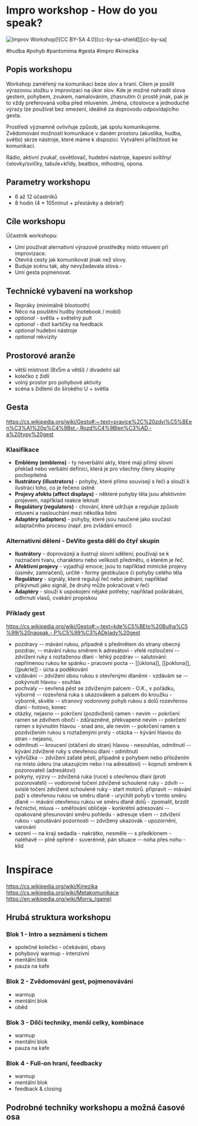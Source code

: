 # Impro workshop - How do you speak?
![Improv Workshop](https://img.shields.io/badge/Improv-Workshop-red)[![CC BY-SA 4.0][cc-by-sa-shield]][cc-by-sa]

#hudba #pohyb #pantomima #gesta #impro #kinezika

## Popis workshopu
Workshop zaměřený na komunikaci beze slov a hraní. Cílem je posílit výrazovou složku v improvizaci na úkor slov. Kde je možné nahradit slova gestem, pohybem, zvukem, namalováním, zhasnutím či prostě jinak, pak je to vždy preferovaná volba před mluvením. Jména, citoslovce a jednoduché výrazy lze používat bez omezení, ideálně za doprovodu odpovídajícího gesta.

Prostředí významně ovlivňuje způsob, jak spolu komunikujeme. Zvědomování možností komunikace v daném prostoru (akustika, hudba, světlo) skrze nástroje, které máme k dispozici. Vytváření příležitostí ke komunikaci.

Rádio, aktivní zvukař, osvětlovač, hudební nástroje, kapesní svítilny/čelovky/svíčky, tabule+křídy, beatbox, mlhostroj, opona.

## Parametry workshopu
 - 6 až 12 účastníků
 - 8 hodin (4 * 105minut + přestávky a debrief)

## Cíle workshopu

Účastník workshopu:
- Umí používat alernativní výrazové prostředky místo mluvení při improvizace.
- Otevírá cesty jak komunikovat jinak než slovy.
- Buduje scénu tak, aby nevyžadavala slova.- 
- Umí gesta pojmenovat.

## Technické vybavení na workshop

- Repráky (minimálně blootooth)
- Něco na pouštění hudby (notebook / mobil)
- *optional* - světla + světelný pult
- *optional* - dixit kartičky na feedback
- *optional* hudební nástroje
- *optional* rekvizity

## Prostorové aranže
- větší místnost (8x5m a větší) / divadelní sál
- kolečko z židlí
- volný prostor pro pohybové aktivity
- scéna s židlemi do širokého U + světla

## Gesta

https://cs.wikipedia.org/wiki/Gesto#:~:text=pravice%2C%20zdvi%C5%BEen%C3%A1%20p%C4%9Bst.-,Rozd%C4%9Blen%C3%AD,-a%20typy%20gest

### Klasifikace

- **Emblémy (emblems)** - ty neverbální akty, které mají přímý slovní překlad nebo verbální definici, která je pro všechny členy skupiny pochopitelná
- **Ilustrátory (illustrators)** - pohyby, které přímo souvisejí s řečí a slouží k ilustraci toho, co je řečeno ústně
- **Projevy afektu (affect displays)** - některé pohyby těla jsou afektivním projevem, například reakce leknutí
 - **Regulátory (regulators)** - chování, které udržuje a reguluje způsob mluvení a naslouchání mezi několika lidmi
 - **Adaptéry (adaptors)** - pohyby, které jsou naučené jako součást adaptačního procesu (např. pro zvládání emocí)

### Alternativní dělení - DeVito gesta dělí do čtyř skupin

 - **Ilustrátory** - doprovázejí a ilustrují slovní sdělení; používají se k naznačení tvaru, charakteru nebo velikosti předmětu, o kterém je řeč.
 - **Afektivní projevy** - vyjadřují emoce; jsou to například mimické projevy (úsměv, zamračení), určité  - formy gestikulace či pohyby celého těla
- **Regulátory** - signály, které regulují řeč nebo jednání; například přikývnutí jako signál, že druhý může pokračovat v řeči
- **Adaptéry** - slouží k uspokojení nějaké potřeby; například poškrábání, odhrnutí vlasů, cvakání propiskou

### Příklady gest
https://cs.wikipedia.org/wiki/Gesto#:~:text=kde%C5%BEto%20Bulha%C5%99i%20naopak.-,P%C5%99%C3%ADklady%20gest

- pozdravy
-- mávání rukou, případně s předmětem do strany obecný pozdrav,
-- mávání rukou směrem k adresátovi - vřelé rozloučení
-- zdvižení ruky s roztaženou dlaní - lehký pozdrav
-- salutování: napřímenou rukou ke spánku - pracovní pocta
-- [[úklona]], [[poklona]], [[pukrle]] - úcta a poděkování
- vzdávání
-- zdvižení obou rukou s otevřenými dlaněmi - vzdávám se
-- pokývnutí hlavou - souhlas
- pochvaly
-- sevřená pěst se zdviženým palcem - O.K., v pořádku, výborně
-- rozevřená ruka s ukazovákem a palcem do kroužku - výborně, skvěle
-- stranový vodorovný pohyb rukou s dolů rozevřenou dlaní - hotovo, konec
- otázky, nejasno
-- pokrčení (pozdvižení) ramen - nevím
-- pokrčení ramen se zdvihem obočí - zdůrazněné, překvapené nevím
-- pokrčení ramen s kývnutím hlavou - snad ano, ale nevím
-- pokrčení ramen s pozdvižením rukou s roztaženými prsty - otázka
-- kývání hlavou do stran - nejasno,
- odmítnutí
-- kroucení (otáčení do stran) hlavou - nesouhlas, odmítnutí
-- kývání zdvižené ruky s otevřenou dlaní - odmítnutí
- výhrůžka
-- zdvižení zaťaté pěsti, případně s pohybem nebo přiložením na místo úderu (na ukazujícím nebo i na adresátovi)
-- kopnutí směrem k pozorovateli (adresátovi)
- pokyny, výzvy
-- zdvižená ruka (ruce) s otevřenou dlaní (proti pozorovateli)
-- vodorovné točení zdvižené schoulené ruky - zdvih
-- svislé točení zdvižené schoulené ruky - start motorů. připravit
-- mávání paží s otevřenou rukou ve směru dlaně - urychlit pohyb v tomto směru dlaně
-- mávání otevřenou rukou ve směru dlaně dolů - zpomalit, brzdit
- řečnictví, mluva
-- směřování obličeje - konkrétní adresování
-- opakované přesunování směru pohledu - adresuje všem
-- zdvižení rukou - upoutávání pozornosti
-- zdvižený ukazovák - upozornění, varování
- sezení
-- na kraji sedadla - nakrátko, nesměle
-- s předklonem - naléhavě
-- plně opřeně - suverénně, pán situace
-- noha přes nohu - klid

# Inspirace
https://cs.wikipedia.org/wiki/Kinezika
https://cs.wikipedia.org/wiki/Metakomunikace
https://en.wikipedia.org/wiki/Morra_(game)

## Hrubá struktura workshopu

### Blok 1 - Intro a seznámení s tichem
- společné kolečko - očekávání, obavy
- pohybový warmup - intenzivní
- mentální blok
- pauza na kafe

### Blok 2 - Zvědomování gest, pojmenovávání
- warmup
- mentální blok
- oběd

### Blok 3 - Dílčí techniky, menší celky, kombinace
- warmup
- mentální blok
- pauza na kafe

### Blok 4 - Full-on hraní, feedbacky
- warmup
- mentální blok 
- feedback & closing

## Podrobné techniky workshopu a možná časové osa




